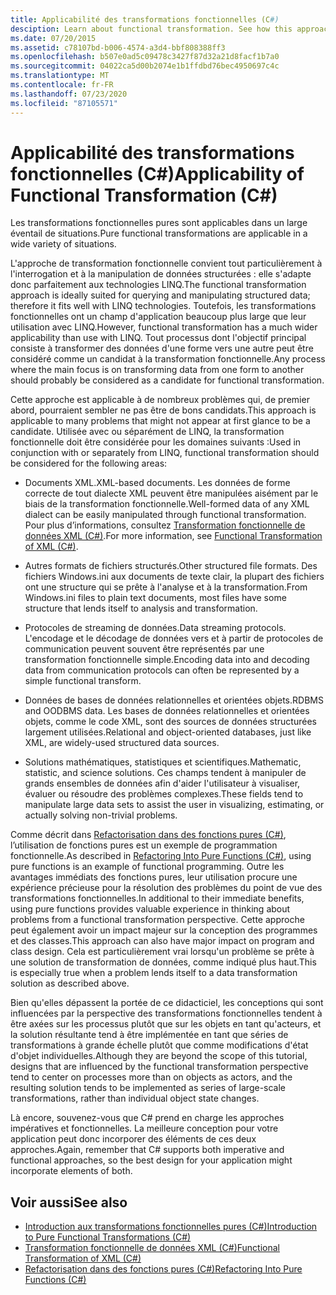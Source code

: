 ```yaml
---
title: Applicabilité des transformations fonctionnelles (C#)
desciption: Learn about functional transformation. See how this approach to LINQ and other processes where the focus is on transforming data from one form to another.
ms.date: 07/20/2015
ms.assetid: c78107bd-b006-4574-a3d4-bbf808388ff3
ms.openlocfilehash: b507e0ad5c09478c3427f87d32a21d8facf1b7a0
ms.sourcegitcommit: 04022ca5d00b2074e1b1ffdbd76bec4950697c4c
ms.translationtype: MT
ms.contentlocale: fr-FR
ms.lasthandoff: 07/23/2020
ms.locfileid: "87105571"
---
```

# <a name="applicability-of-functional-transformation-c"></a><span data-ttu-id="c92fb-102">Applicabilité des transformations fonctionnelles (C#)</span><span class="sxs-lookup"><span data-stu-id="c92fb-102">Applicability of Functional Transformation (C#)</span></span>
<span data-ttu-id="c92fb-103">Les transformations fonctionnelles pures sont applicables dans un large éventail de situations.</span><span class="sxs-lookup"><span data-stu-id="c92fb-103">Pure functional transformations are applicable in a wide variety of situations.</span></span>  
  
 <span data-ttu-id="c92fb-104">L'approche de transformation fonctionnelle convient tout particulièrement à l'interrogation et à la manipulation de données structurées : elle s'adapte donc parfaitement aux technologies LINQ.</span><span class="sxs-lookup"><span data-stu-id="c92fb-104">The functional transformation approach is ideally suited for querying and manipulating structured data; therefore it fits well with LINQ technologies.</span></span> <span data-ttu-id="c92fb-105">Toutefois, les transformations fonctionnelles ont un champ d'application beaucoup plus large que leur utilisation avec LINQ.</span><span class="sxs-lookup"><span data-stu-id="c92fb-105">However, functional transformation has a much wider applicability than use with LINQ.</span></span> <span data-ttu-id="c92fb-106">Tout processus dont l'objectif principal consiste à transformer des données d'une forme vers une autre peut être considéré comme un candidat à la transformation fonctionnelle.</span><span class="sxs-lookup"><span data-stu-id="c92fb-106">Any process where the main focus is on transforming data from one form to another should probably be considered as a candidate for functional transformation.</span></span>  
  
 <span data-ttu-id="c92fb-107">Cette approche est applicable à de nombreux problèmes qui, de premier abord, pourraient sembler ne pas être de bons candidats.</span><span class="sxs-lookup"><span data-stu-id="c92fb-107">This approach is applicable to many problems that might not appear at first glance to be a candidate.</span></span> <span data-ttu-id="c92fb-108">Utilisée avec ou séparément de LINQ, la transformation fonctionnelle doit être considérée pour les domaines suivants :</span><span class="sxs-lookup"><span data-stu-id="c92fb-108">Used in conjunction with or separately from LINQ, functional transformation should be considered for the following areas:</span></span>  
  
- <span data-ttu-id="c92fb-109">Documents XML.</span><span class="sxs-lookup"><span data-stu-id="c92fb-109">XML-based documents.</span></span> <span data-ttu-id="c92fb-110">Les données de forme correcte de tout dialecte XML peuvent être manipulées aisément par le biais de la transformation fonctionnelle.</span><span class="sxs-lookup"><span data-stu-id="c92fb-110">Well-formed data of any XML dialect can be easily manipulated through functional transformation.</span></span> <span data-ttu-id="c92fb-111">Pour plus d’informations, consultez [Transformation fonctionnelle de données XML (C#)](./functional-transformation-of-xml.md).</span><span class="sxs-lookup"><span data-stu-id="c92fb-111">For more information, see [Functional Transformation of XML (C#)](./functional-transformation-of-xml.md).</span></span>  
  
- <span data-ttu-id="c92fb-112">Autres formats de fichiers structurés.</span><span class="sxs-lookup"><span data-stu-id="c92fb-112">Other structured file formats.</span></span> <span data-ttu-id="c92fb-113">Des fichiers Windows.ini aux documents de texte clair, la plupart des fichiers ont une structure qui se prête à l'analyse et à la transformation.</span><span class="sxs-lookup"><span data-stu-id="c92fb-113">From Windows.ini files to plain text documents, most files have some structure that lends itself to analysis and transformation.</span></span>  
  
- <span data-ttu-id="c92fb-114">Protocoles de streaming de données.</span><span class="sxs-lookup"><span data-stu-id="c92fb-114">Data streaming protocols.</span></span> <span data-ttu-id="c92fb-115">L'encodage et le décodage de données vers et à partir de protocoles de communication peuvent souvent être représentés par une transformation fonctionnelle simple.</span><span class="sxs-lookup"><span data-stu-id="c92fb-115">Encoding data into and decoding data from communication protocols can often be represented by a simple functional transform.</span></span>  
  
- <span data-ttu-id="c92fb-116">Données de bases de données relationnelles et orientées objets.</span><span class="sxs-lookup"><span data-stu-id="c92fb-116">RDBMS and OODBMS data.</span></span> <span data-ttu-id="c92fb-117">Les bases de données relationnelles et orientées objets, comme le code XML, sont des sources de données structurées largement utilisées.</span><span class="sxs-lookup"><span data-stu-id="c92fb-117">Relational and object-oriented databases, just like XML, are widely-used structured data sources.</span></span>  
  
- <span data-ttu-id="c92fb-118">Solutions mathématiques, statistiques et scientifiques.</span><span class="sxs-lookup"><span data-stu-id="c92fb-118">Mathematic, statistic, and science solutions.</span></span> <span data-ttu-id="c92fb-119">Ces champs tendent à manipuler de grands ensembles de données afin d'aider l'utilisateur à visualiser, évaluer ou résoudre des problèmes complexes.</span><span class="sxs-lookup"><span data-stu-id="c92fb-119">These fields tend to manipulate large data sets to assist the user in visualizing, estimating, or actually solving non-trivial problems.</span></span>  
  
 <span data-ttu-id="c92fb-120">Comme décrit dans [Refactorisation dans des fonctions pures (C#)](./refactoring-into-pure-functions.md), l’utilisation de fonctions pures est un exemple de programmation fonctionnelle.</span><span class="sxs-lookup"><span data-stu-id="c92fb-120">As described in [Refactoring Into Pure Functions (C#)](./refactoring-into-pure-functions.md), using pure functions is an example of functional programming.</span></span> <span data-ttu-id="c92fb-121">Outre les avantages immédiats des fonctions pures, leur utilisation procure une expérience précieuse pour la résolution des problèmes du point de vue des transformations fonctionnelles.</span><span class="sxs-lookup"><span data-stu-id="c92fb-121">In additional to their immediate benefits, using pure functions provides valuable experience in thinking about problems from a functional transformation perspective.</span></span> <span data-ttu-id="c92fb-122">Cette approche peut également avoir un impact majeur sur la conception des programmes et des classes.</span><span class="sxs-lookup"><span data-stu-id="c92fb-122">This approach can also have major impact on program and class design.</span></span> <span data-ttu-id="c92fb-123">Cela est particulièrement vrai lorsqu'un problème se prête à une solution de transformation de données, comme indiqué plus haut.</span><span class="sxs-lookup"><span data-stu-id="c92fb-123">This is especially true when a problem lends itself to a data transformation solution as described above.</span></span>  
  
 <span data-ttu-id="c92fb-124">Bien qu'elles dépassent la portée de ce didacticiel, les conceptions qui sont influencées par la perspective des transformations fonctionnelles tendent à être axées sur les processus plutôt que sur les objets en tant qu'acteurs, et la solution résultante tend à être implémentée en tant que séries de transformations à grande échelle plutôt que comme modifications d'état d'objet individuelles.</span><span class="sxs-lookup"><span data-stu-id="c92fb-124">Although they are beyond the scope of this tutorial, designs that are influenced by the functional transformation perspective tend to center on processes more than on objects as actors, and the resulting solution tends to be implemented as series of large-scale transformations, rather than individual object state changes.</span></span>  
  
 <span data-ttu-id="c92fb-125">Là encore, souvenez-vous que C# prend en charge les approches impératives et fonctionnelles. La meilleure conception pour votre application peut donc incorporer des éléments de ces deux approches.</span><span class="sxs-lookup"><span data-stu-id="c92fb-125">Again, remember that C# supports both imperative and functional approaches, so the best design for your application might incorporate elements of both.</span></span>  
  
## <a name="see-also"></a><span data-ttu-id="c92fb-126">Voir aussi</span><span class="sxs-lookup"><span data-stu-id="c92fb-126">See also</span></span>

- [<span data-ttu-id="c92fb-127">Introduction aux transformations fonctionnelles pures (C#)</span><span class="sxs-lookup"><span data-stu-id="c92fb-127">Introduction to Pure Functional Transformations (C#)</span></span>](./introduction-to-pure-functional-transformations.md)
- [<span data-ttu-id="c92fb-128">Transformation fonctionnelle de données XML (C#)</span><span class="sxs-lookup"><span data-stu-id="c92fb-128">Functional Transformation of XML (C#)</span></span>](./functional-transformation-of-xml.md)
- [<span data-ttu-id="c92fb-129">Refactorisation dans des fonctions pures (C#)</span><span class="sxs-lookup"><span data-stu-id="c92fb-129">Refactoring Into Pure Functions (C#)</span></span>](./refactoring-into-pure-functions.md)
